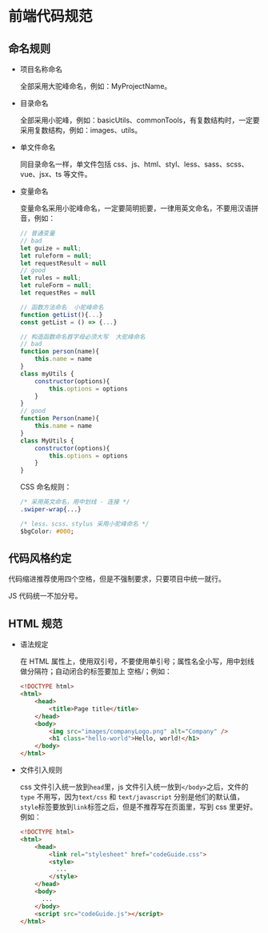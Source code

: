 # 前端代码规范




## 命名规则

* 项目名称命名

  全部采用大驼峰命名，例如：MyProjectName。

* 目录命名

  全部采用小驼峰，例如：basicUtils、commonTools，有复数结构时，一定要采用复数结构，例如：images、utils。

* 单文件命名

  同目录命名一样，单文件包括 css、js、html、styl、less、sass、scss、vue、jsx、ts 等文件。

* 变量命名

  变量命名采用小驼峰命名，一定要简明扼要，一律用英文命名，不要用汉语拼音，例如：

  ```javascript
  // 普通变量
  // bad
  let guize = null;
  let ruleform = null;
  let requestResult = null
  // good 
  let rules = null;
  let ruleForm = null;
  let requestRes = null
  
  // 函数方法命名  小驼峰命名
  function getList(){...}
  const getList = () => {...}
  
  // 构造函数命名首字母必须大写  大驼峰命名
  // bad
  function person(name){
      this.name = name
  }
  class myUtils {
      constructor(options){
          this.options = options
      }
  }
  // good
  function Person(name){
      this.name = name
  }
  class MyUtils {
      constructor(options){
          this.options = options
      }
  }
  ```

  CSS 命名规则：

  ```css
  /* 采用英文命名，用中划线 - 连接 */
  .swiper-wrap{...}
  
  /* less、scss、stylus 采用小驼峰命名 */
  $bgColor: #000;
  ```




## 代码风格约定

代码缩进推荐使用四个空格，但是不强制要求，只要项目中统一就行。

JS 代码统一不加分号。



## HTML 规范

* 语法规定

  在 HTML 属性上，使用双引号，不要使用单引号；属性名全小写，用中划线做分隔符；自动闭合的标签要加上 空格/；例如：

  ```html
  <!DOCTYPE html>
  <html>
      <head>
          <title>Page title</title>
      </head>
      <body>
          <img src="images/companyLogo.png" alt="Company" />
          <h1 class="hello-world">Hello, world!</h1>
      </body>
  </html>
  ```

* 文件引入规则

  css 文件引入统一放到`head`里，js 文件引入统一放到`</body>`之后，文件的`type` 不用写，因为`text/css` 和 `text/javascript` 分别是他们的默认值，`style`标签要放到`link`标签之后，但是不推荐写在页面里，写到 css 里更好。例如：

  ```html
  <!DOCTYPE html>
  <html>
      <head>
          <link rel="stylesheet" href="codeGuide.css">
          <style>
          	...
          </style>
      </head>
      <body>
      	...
      </body>
      <script src="codeGuide.js"></script>
  </html>
  ```

  

